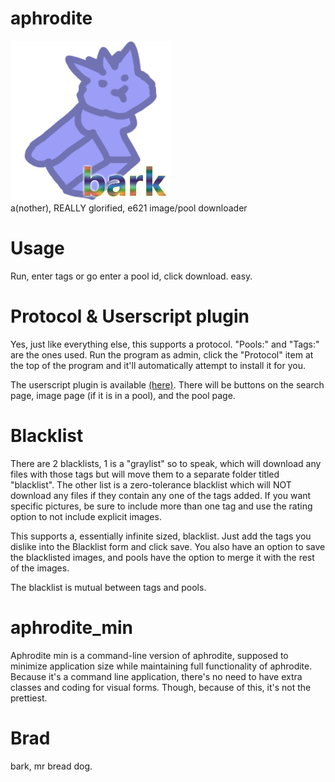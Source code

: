 # aphrodite
![bark bark, good dog.](https://raw.githubusercontent.com/murrty/aphrodite/master/Resources/brad.png)  
a(nother), REALLY glorified, e621 image/pool downloader

# Usage
Run, enter tags or go enter a pool id, click download. easy.

# Protocol & Userscript plugin
Yes, just like everything else, this supports a protocol. "Pools:" and "Tags:" are the ones used. Run the program as admin, click the "Protocol" item at the top of the program and it'll automatically attempt to install it for you.

The userscript plugin is available [(here)](https://github.com/murrty/aphrodite/raw/master/Resources/aphrodite.user.js). There will be buttons on the search page, image page (if it is in a pool), and the pool page.

# Blacklist
There are 2 blacklists, 1 is a "graylist" so to speak, which will download any files with those tags but will move them to a separate folder titled "blacklist". The other list is a zero-tolerance blacklist which will NOT download any files if they contain any one of the tags added. If you want specific pictures, be sure to include more than one tag and use the rating option to not include explicit images.

This supports a, essentially infinite sized, blacklist. Just add the tags you dislike into the Blacklist form and click save. You also have an option to save the blacklisted images, and pools have the option to merge it with the rest of the images.

The blacklist is mutual between tags and pools.

# aphrodite_min
Aphrodite min is a command-line version of aphrodite, supposed to minimize application size while maintaining full functionality of aphrodite. Because it's a command line application, there's no need to have extra classes and coding for visual forms. Though, because of this, it's not the prettiest.

# Brad
bark, mr bread dog.
